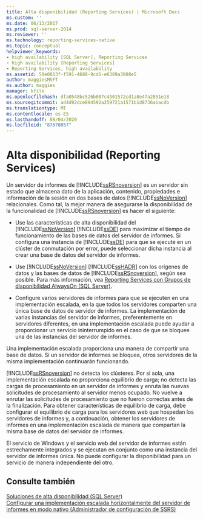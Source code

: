 ```yaml
---
title: Alta disponibilidad (Reporting Services) | Microsoft Docs
ms.custom: ''
ms.date: 06/13/2017
ms.prod: sql-server-2014
ms.reviewer: ''
ms.technology: reporting-services-native
ms.topic: conceptual
helpviewer_keywords:
- high availability [SQL Server], Reporting Services
- high availability [Reporting Services]
- Reporting Services, high availability
ms.assetid: 50e0813f-f591-4688-9cd1-e6389a3808e5
author: maggiesMSFT
ms.author: maggies
manager: kfile
ms.openlocfilehash: dfa0548bc526b007c4301572cd1a8e47a2851e18
ms.sourcegitcommit: ad4d92dce894592a259721a1571b1d8736abacdb
ms.translationtype: MT
ms.contentlocale: es-ES
ms.lasthandoff: 08/04/2020
ms.locfileid: "87678057"
---
```

# <a name="high-availability-reporting-services"></a>Alta disponibilidad (Reporting Services)
  Un servidor de informes de [!INCLUDE[ssRSnoversion](../includes/ssrsnoversion-md.md)] es un servidor sin estado que almacena dato de la aplicación, contenido, propiedades e información de la sesión en dos bases de datos [!INCLUDE[ssNoVersion](../includes/ssnoversion-md.md)] relacionales. Como tal, la mejor manera de asegurarse la disponibilidad de la funcionalidad de [!INCLUDE[ssRSnoversion](../includes/ssrsnoversion-md.md)] es hacer el siguiente:  
  
-   Use las características de alta disponibilidad del [!INCLUDE[ssNoVersion](../includes/ssnoversion-md.md)] [!INCLUDE[ssDE](../includes/ssde-md.md)] para maximizar el tiempo de funcionamiento de las bases de datos del servidor de informes. Si configura una instancia de [!INCLUDE[ssDE](../includes/ssde-md.md)] para que se ejecute en un clúster de conmutación por error, puede seleccionar dicha instancia al crear una base de datos del servidor de informes.  
  
-   Use [!INCLUDE[ssNoVersion](../includes/ssnoversion-md.md)] [!INCLUDE[ssHADR](../includes/sshadr-md.md)] con los orígenes de datos y las bases de datos de [!INCLUDE[ssRSnoversion](../includes/ssrsnoversion-md.md)], según sea posible. Para más información, vea [Reporting Services con Grupos de disponibilidad AlwaysOn &#40;SQL Server&#41;](../database-engine/availability-groups/windows/reporting-services-with-always-on-availability-groups-sql-server.md).  
  
-   Configure varios servidores de informes para que se ejecuten en una implementación escalada, en la que todos los servidores comparten una única base de datos de servidor de informes. La implementación de varias instancias del servidor de informes, preferentemente en servidores diferentes, en una implementación escalada puede ayudar a proporcionar un servicio ininterrumpido en el caso de que se bloquee una de las instancias del servidor de informes.  
  
 Una implementación escalada proporciona una manera de compartir una base de datos. Si un servidor de informes se bloquea, otros servidores de la misma implementación continuarán funcionando.  
  
 [!INCLUDE[ssRSnoversion](../includes/ssrsnoversion-md.md)] no detecta los clústeres. Por sí sola, una implementación escalada no proporciona equilibrio de carga; no detecta las cargas de procesamiento en un servidor de informes y enruta las nuevas solicitudes de procesamiento al servidor menos ocupado. No vuelve a enrutar las solicitudes de procesamiento que no fueron correctas antes de la finalización. Para obtener características de equilibrio de carga, debe configurar el equilibrio de carga para los servidores web que hospedan los servidores de informes y, a continuación, obtener los servidores de informes en una implementación escalada de manera que compartan la misma base de datos del servidor de informes.  
  
 El servicio de Windows y el servicio web del servidor de informes están estrechamente integrados y se ejecutan en conjunto como una instancia del servidor de informes única. No puede configurar la disponibilidad para un servicio de manera independiente del otro.  
  
## <a name="see-also"></a>Consulte también  
 [Soluciones de alta disponibilidad &#40;SQL Server&#41;](../sql-server/failover-clusters/high-availability-solutions-sql-server.md)   
 [Configurar una implementación escalada horizontalmente del servidor de informes en modo nativo &#40;Administrador de configuración de SSRS&#41;](install-windows/configure-a-native-mode-report-server-scale-out-deployment.md)  
  
  
